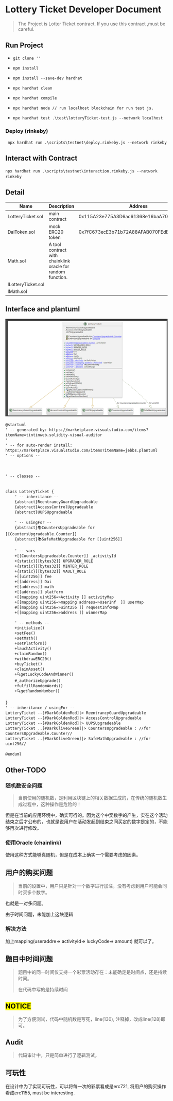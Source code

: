 # Lottery Ticket Developer Document

> The Project is Lotter Ticket contract. If you use this contract ,must be careful.

## Run Project

- `git clone ''`

- `npm install`

- `npm install --save-dev hardhat`

- `npx hardhat clean`

- `npx hardhat compile`

- `npx hardhat node // run localhost blockchain for run test js.`

- `npx hardhat test .\test\lotteryTicket-test.js --network localhost`

### Deploy (rinkeby)

` npx hardhat run .\scripts\testnet\deploy.rinkeby.js --network rinkeby`

## Interact with Contract

` npx hardhat run .\scripts\testnet\interaction.rinkeby.js --network rinkeby `

## Detail

| Name               | Description                                                 | Address                                    | network |                  |
| ------------------ | ----------------------------------------------------------- | ------------------------------------------ | ------- | ---------------- |
| LotteryTicket.sol  | main contract                                               | 0x115A23e775A3D6ac61368e16baA7033bFF7721Bf | rinkeby | Goerli  verified |
| DaiToken.sol       | mock  ERC20 token                                           | 0x7fC673ecE3b71b72A88AFAB070FEdB81da6eaa1c | rinkeby |                  |
| Math.sol           | A tool contract with chainklink oracle for random function. |                                            |         |                  |
| ILotteryTicket.sol |                                                             |                                            |         |                  |
| IMath.sol          |                                                             |                                            |         |                  |

## Interface and plantuml

![](./docs/imgs/Snipaste_2022-10-27_23-33-04.png)

```plantuml
@startuml
' -- generated by: https://marketplace.visualstudio.com/items?itemName=tintinweb.solidity-visual-auditor
'
' -- for auto-render install: https://marketplace.visualstudio.com/items?itemName=jebbs.plantuml
' -- options --



' -- classes --


class LotteryTicket {
    ' -- inheritance --
    {abstract}ReentrancyGuardUpgradeable
    {abstract}AccessControlUpgradeable
    {abstract}UUPSUpgradeable

    ' -- usingFor --
    {abstract}📚CountersUpgradeable for [[CountersUpgradeable.Counter]]
    {abstract}📚SafeMathUpgradeable for [[uint256]]

    ' -- vars --
    +[[CountersUpgradeable.Counter]] _activityId
    +{static}[[bytes32]] UPGRADER_ROLE
    +{static}[[bytes32]] MINTER_ROLE
    +{static}[[bytes32]] VAULT_ROLE
    +[[uint256]] fee
    +[[address]] Dai
    +[[address]] math
    +[[address]] platform
    +[[mapping uint256=>Activity ]] activityMap
    +[[mapping uint256=>mapping address=>UserInf  ]] userMap
    #[[mapping uint256=>uint256 ]] requestInfoMap
    +[[mapping uint256=>address ]] winnerMap

    ' -- methods --
    +initialize()
    +setFee()
    +setMath()
    +setPlatform()
    +lauchActivity()
    +claimRandom()
    +withdrawERC20()
    +buyTicket()
    +claimAsset()
    +🔍getLuckyCodeAndWinner()
    #_authorizeUpgrade()
    +fulfillRandomWords()
    +🔍getRandomNumber()

}
' -- inheritance / usingFor --
LotteryTicket --[#DarkGoldenRod]|> ReentrancyGuardUpgradeable
LotteryTicket --[#DarkGoldenRod]|> AccessControlUpgradeable
LotteryTicket --[#DarkGoldenRod]|> UUPSUpgradeable
LotteryTicket ..[#DarkOliveGreen]|> CountersUpgradeable : //for CountersUpgradeable.Counter//
LotteryTicket ..[#DarkOliveGreen]|> SafeMathUpgradeable : //for uint256//

@enduml
```

## Other-TODO

### 随机数安全问题

> 当前使用的随机数，是利用区块链上的相关数据生成的，在传统的随机数生成过程中，这种操作是危险的！

但是在当前的应用环境中，确实可行的。因为这个中奖数字的产生，实在这个活动结束之后才公布的，也就是说用户在活动发起到结束之间买定的数字是定的，不能够再次进行修改。

### 使用Oracle (chainlink)

使用这种方式能够真随机，但是在成本上确实一个需要考虑的因素。

## 用户的购买问题

> 当前的设置中，用户只是针对一个数字进行加注，没有考虑到用户可能会同时买多个数字。

也就是一对多问题。

由于时间问题，未能加上这块逻辑

### 解决方法

加上mapping(useraddre=> activityId=> luckyCode=> amount) 就可以了。

## 题目中时间问题

> 题目中的同一时间仅支持一个彩票活动存在：未能确定是时间点，还是持续时间。
> 
> 在代码中写的是持续时间

## <mark>NOTICE</mark>

> 为了方便测试，代码中随机数是写死，line(130), 注释掉，改成line(128)即可。

## Audit

> 代码审计中，只是简单进行了逻辑测试。

## 可玩性

在设计中为了实现可玩性，可以将每一次的彩票看成是erc721, 将用户的购买操作看成erc1155, must be interesting.
